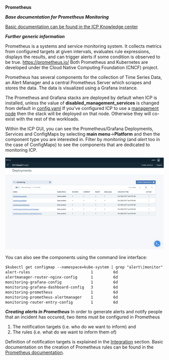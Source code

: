 **Prometheus**

***Base documentation for Prometheus Monitoring***

[Basic documentation can be found in the ICP Knowledge center](https://www.ibm.com/support/knowledgecenter/SSBS6K_2.1.0/manage_metrics/monitoring_service.html)

***Further generic information***

Prometheus is a systems and service monitoring system. It collects metrics from configured targets at given intervals, evaluates rule expressions, displays the results, and can trigger alerts if some condition is observed to be true. 
https://prometheus.io/
Both Prometheus and Kubernetes are developed under the Cloud Native Computing Foundation (CNCF) project.

Prometheus has several components for the collection of Time Series Data, an Alert Manager and a central Prometheus Server which scrapes  and stores the data. The data is visualized using a Grafana instance.

The Prometheus and Grafana stacks are deployed by default when ICP is installed, unless the value of **disabled_management_services** is changed from default in [config.yaml](https://www.ibm.com/support/knowledgecenter/SSBS6K_2.1.0/installing/config_yaml.html)
If you've configured ICP to use a [management node](https://www.ibm.com/support/knowledgecenter/SSBS6K_2.1.0/installing/hosts.html) then the stack will be deployed on that node. Otherwise they will co-exist with the rest of the workloads.

Within the ICP GUI, you can see the Prometheus/Grafana Deployments, Services and ConfigMaps by selecting **main menu**->**Platform** and then the component type you are interested in.
Filter by *monitoring* (and *alert* too in the case of ConfigMaps) to see the components that are dedicated to monitoring ICP.

![Deployments](images/deployments.png)

You can also see the components using the command line interface:

```
$kubectl get configmap --namespace=kube-system | grep "alert\|monitor"
alert-rules                           1         6d
alertmanager-router-nginx-config      1         6d
monitoring-grafana-config             1         6d
monitoring-grafana-dashboard-config   3         6d
monitoring-prometheus                 1         6d
monitoring-prometheus-alertmanager    1         6d
monitoring-router-entry-config        1         6d
```


***Creating alerts in Prometheus***
In order to generate alerts and notify people that an incident has occured, two items must be configured in Prometheus
1. The notification targets (i.e. who do we want to inform) and
2. The rules (i.e. what do we want to inform them of)

Definition of notification targets is explained in the [Integration](https://github.com/ibm-cloud-architecture/CSMO-ICP/tree/master/integration) section.
Basic documentation on the creation of Prometheus rules can be found in the [Prometheus documentation](https://prometheus.io/docs/alerting/rules/).


